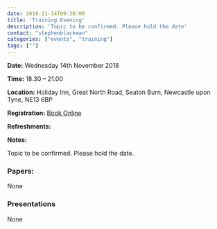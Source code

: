 ```yaml
---
date: 2018-11-14T09:30:00
title: 'Training Evening'
description: 'Topic to be confirmed. Please hold the date'
contact: "stephenblackman"
categories: ["events", "training"]
tags: [""]
---
```


**Date:** Wednesday 14th November 2018  

**Time:** 18.30 – 21.00  

**Location:** Holiday Inn, Great North Road, Seaton Burn, Newcastle upon Tyne, NE13 6BP  

**Registration:** [Book Online]()  

**Refreshments:**  

**Notes:**   

Topic to be confirmed. Please hold the date.  

### Papers:

None  

### Presentations

None
